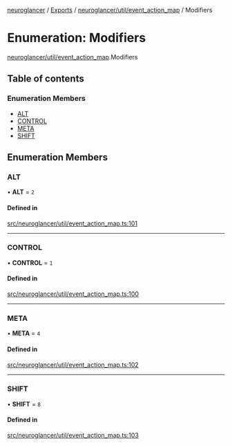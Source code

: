 [neuroglancer](../README.md) / [Exports](../modules.md) / [neuroglancer/util/event\_action\_map](../modules/neuroglancer_util_event_action_map.md) / Modifiers

# Enumeration: Modifiers

[neuroglancer/util/event_action_map](../modules/neuroglancer_util_event_action_map.md).Modifiers

## Table of contents

### Enumeration Members

- [ALT](neuroglancer_util_event_action_map.Modifiers.md#alt)
- [CONTROL](neuroglancer_util_event_action_map.Modifiers.md#control)
- [META](neuroglancer_util_event_action_map.Modifiers.md#meta)
- [SHIFT](neuroglancer_util_event_action_map.Modifiers.md#shift)

## Enumeration Members

### ALT

• **ALT** = ``2``

#### Defined in

[src/neuroglancer/util/event_action_map.ts:101](https://github.com/ActiveBrainAtlas2/neuroglancer/blob/91617476/src/neuroglancer/util/event_action_map.ts#L101)

___

### CONTROL

• **CONTROL** = ``1``

#### Defined in

[src/neuroglancer/util/event_action_map.ts:100](https://github.com/ActiveBrainAtlas2/neuroglancer/blob/91617476/src/neuroglancer/util/event_action_map.ts#L100)

___

### META

• **META** = ``4``

#### Defined in

[src/neuroglancer/util/event_action_map.ts:102](https://github.com/ActiveBrainAtlas2/neuroglancer/blob/91617476/src/neuroglancer/util/event_action_map.ts#L102)

___

### SHIFT

• **SHIFT** = ``8``

#### Defined in

[src/neuroglancer/util/event_action_map.ts:103](https://github.com/ActiveBrainAtlas2/neuroglancer/blob/91617476/src/neuroglancer/util/event_action_map.ts#L103)
